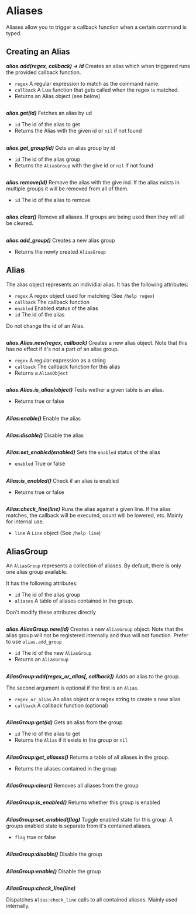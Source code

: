# Aliases

Aliases allow you to trigger a callback function when a certain command is typed.

## Creating an Alias

***alias.add(regex, callback) -> id***
Creates an alias which when triggered runs the provided callback function.

- `regex`    A regular expression to match as the command name.
- `callback` A Lua function that gets called when the regex is matched.
- Returns an Alias object (see below)

##

***alias.get(id)***
Fetches an alias by ud

- `id`      The id of the alias to get
- Returns the Alias with the given id or `nil` if not found

##

***alias.get_group(id)***
Gets an alias group by id

- `id`  The id of the alias group
- Returns the `AliasGroup` with the give id or `nil` if not found

##

***alias.remove(id)***
Remove the alias with the give ind. If the alias exists in multiple groups it
will be removed from all of them.

- `id`  The id of the alias to remove

##

***alias.clear()***
Remove all aliases. If groups are being used then they will all be cleared.

##

***alias.add_group()***
Creates a new alias group

- Returns the newly created `AliasGroup`

## Alias

The alias object represents an individial alias. It has the following
attributes:

- `regex`       A regex object used for matching (See `/help regex`)
- `callback`    The callback function
- `enabled`     Enabled status of the alias
- `id`          The id of the alias

Do not change the id of an Alias.

##

***alias.Alias.new(regex, callback)***
Creates a new alias object. Note that this has no effect if it's not a part of
an alias group.

- `regex`       A regular expression as a string
- `callback`    The callback function for this alias
- Returns a `AliasObject`

##

***alias.Alias.is_alias(object)***
Tests wether a given table is an alias.

- Returns true or false

##

***Alias:enable()***
Enable the alias

##

***Alias:disable()***
Disable the alias

##

***Alias:set_enabled(enabled)***
Sets the `enabled` status of the alias

- `enabled`     True or false

##

***Alias:is_enabled()***
Check if an alias is enabled

- Returns true or false

##

***Alias:check_line(line)***
Runs the alias against a given line. If the alias matches, the callback
will be executed, count will be lowered, etc.
Mainly for internal use.

- `line`    A `Line` object (See `/help line`)

## AliasGroup
An `AliasGroup` represents a collection of aliases. By default, there is only
one alias group available.

It has the following attributes:

- `id`      The id of the alias group
- `aliases` A table of aliases contained in the group.

Don't modify these attributes directly

##

***alias.AliasGroup.new(id)***
Creates a new `AliasGroup` object. Note that the alias group will not be
registered internally and thus will not function. Prefer to use `alias.add_group`

- `id`  The id of the new `AliasGroup`
- Returns an `AliasGroup`

##

***AliasGroup:add(regex_or_alias[, callback])***
Adds an alias to the group.

The second argument is optional if the first is an `Alias`.

- `regex_or_alias`  An alias object or a regex string to create a new alias
- `callback`        A callback function (optional)

##

***AliasGroup:get(id)***
Gets an alias from the group

- `id`  The id of the alias to get
- Returns the `Alias` if it exists in the group or `nil`

##

***AliasGroup:get_aliases()***
Returns a table of all aliases in the group.

- Returns the aliases contained in the group

##

***AliasGroup:clear()***
Removes all aliases from the group

##

***AliasGroup:is_enabled()***
Returns whether this group is enabled

##

***AliasGroup:set_enabled(flag)***
Toggle enabled state for this group.
A groups enabled state is separate from it's contained aliases.

- `flag`     true or false

##

***AliasGroup:disable()***
Disable the group

##

***AliasGroup:enable()***
Disable the group

##

***AliasGroup:check_line(line)***

Dispatches `Alias:check_line` calls to all contained aliases.
Mainly used internally.
